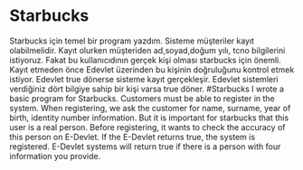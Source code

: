 # Starbucks
Starbucks için temel bir program yazdım. Sisteme müşteriler kayıt olabilmelidir. Kayıt olurken müşteriden ad,soyad,doğum yılı, tcno bilgilerini istiyoruz. Fakat bu kullanıcıdının gerçek kişi olması starbucks için önemli. Kayıt etmeden önce Edevlet üzerinden bu kişinin doğruluğunu kontrol etmek istiyor. Edevlet true dönerse sisteme kayıt gerçekleşir. Edevlet sistemleri verdiğiniz dört bilgiye sahip bir kişi varsa true döner.
#Starbucks
I wrote a basic program for Starbucks. Customers must be able to register in the system. When registering, we ask the customer for name, surname, year of birth, identity number information. But it is important for starbucks that this user is a real person. Before registering, it wants to check the accuracy of this person on E-Devlet. If the E-Devlet returns true, the system is registered. E-Devlet systems will return true if there is a person with four information you provide.
